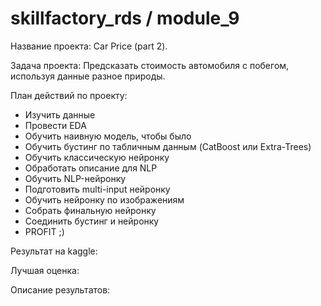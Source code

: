 # skillfactory_rds / module_9

Название проекта: Car Price (part 2).

Задача проекта: Предсказать стоимость автомобиля с побегом, используя данные разное природы.

План действий по проекту:
- Изучить данные
- Провести EDA
- Обучить наивную модель, чтобы было
- Обучить бустинг по табличным данным (CatBoost или Extra-Trees)
- Обучить классическую нейронку
- Обработать описание для NLP
- Обучить NLP-нейронку
- Подготовить multi-input нейронку
- Обучить нейронку по изображениям
- Собрать финальную нейронку
- Соединить бустинг и нейронку
- PROFIT ;)

Результат на kaggle: 

Лучшая оценка: 




Описание результатов:
